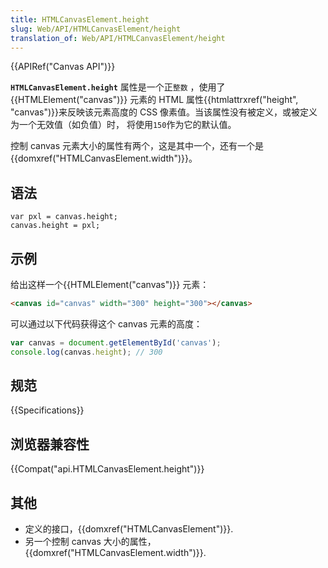 ```yaml
---
title: HTMLCanvasElement.height
slug: Web/API/HTMLCanvasElement/height
translation_of: Web/API/HTMLCanvasElement/height
---
```

{{APIRef("Canvas API")}}

**`HTMLCanvasElement.height`** 属性是一个正`整数` ，使用了{{HTMLElement("canvas")}} 元素的 HTML 属性{{htmlattrxref("height", "canvas")}}来反映该元素高度的 CSS 像素值。当该属性没有被定义，或被定义为一个无效值（如负值）时， 将使用`150`作为它的默认值。

控制 canvas 元素大小的属性有两个，这是其中一个，还有一个是{{domxref("HTMLCanvasElement.width")}}。

## 语法

```plain
var pxl = canvas.height;
canvas.height = pxl;
```

## 示例

给出这样一个{{HTMLElement("canvas")}} 元素：

```html
<canvas id="canvas" width="300" height="300"></canvas>
```

可以通过以下代码获得这个 canvas 元素的高度：

```js
var canvas = document.getElementById('canvas');
console.log(canvas.height); // 300
```

## 规范

{{Specifications}}

## 浏览器兼容性

{{Compat("api.HTMLCanvasElement.height")}}

## 其他

- 定义的接口，{{domxref("HTMLCanvasElement")}}.
- 另一个控制 canvas 大小的属性，{{domxref("HTMLCanvasElement.width")}}.

